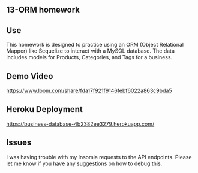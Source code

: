 ## 13-ORM homework

## Use
This homework is designed to practice using an ORM (Object Relational Mapper) like Sequelize to interact with a MySQL database.
The data includes models for Products, Categories, and Tags for a business.

## Demo Video
https://www.loom.com/share/fda17f921f9146febf6022a863c9bda5

## Heroku Deployment
https://business-database-4b2382ee3279.herokuapp.com/

## Issues
I was having trouble with my Insomia requests to the API endpoints. Please let me know if you have any suggestions on how to debug this.

